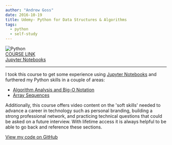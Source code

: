 ```yaml
---
author: "Andrew Goss"
date: 2016-10-19
title: Udemy- Python for Data Structures & Algorithms
tags:
  - python
  - self-study
---
```

![Python](/img/post/python.png "Python")<br>
<a href="https://www.udemy.com/python-for-data-structures-algorithms-and-interviews/learn/v4" target="_blank">COURSE LINK</a><br>
<a href="http://nbviewer.jupyter.org/github/jmportilla/Python-for-Algorithms--Data-Structures--and-Interviews/tree/master" target="_blank">Jupyter Notebooks</a><br>
<hr>
I took this course to get some experience using <a href="http://jupyter.org" target="_blank">Jupyter Notebooks</a> and furthered my Python skills in a couple of areas:

* <a href="https://github.com/andrewrgoss/udemy-python-data_structs-algorithms/tree/master/algorithm_analysis_and_big-o" target="_blank">Algorithm Analysis and Big-O Notation</a>
* <a href="https://github.com/andrewrgoss/udemy-python-data_structs-algorithms/tree/master/array_sequences" target="_blank">Array Sequences</a>

Additionally, this course offers video content on the 'soft skills' needed to advance a career in technology such as personal branding, building a strong professional network, and practicing technical questions that could be asked on a future interview. With lifetime access it is always helpful to be able to go back and reference these sections.

<a href="https://github.com/andrewrgoss/udemy-python-data_structs-algorithms" class="btn" target="_blank">View my code on GitHub</a>